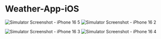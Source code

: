 # Weather-App-iOS


![Simulator Screenshot - iPhone 16 5](https://github.com/user-attachments/assets/b3e3482c-e612-4336-89c1-a4e3d1b56171)
![Simulator Screenshot - iPhone 16 2](https://github.com/user-attachments/assets/745fc88d-3349-4f8a-9acb-50be058128b4)

![Simulator Screenshot - iPhone 16 3](https://github.com/user-attachments/assets/ac6bd680-d3b4-439b-acb6-c9fae69f666a)
![Simulator Screenshot - iPhone 16 4](https://github.com/user-attachments/assets/2429752d-1fca-4f6a-b624-d63670928905)

